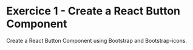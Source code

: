 # Exercice 1 - Create a React Button Component
Create a React Button Component using Bootstrap and Bootstrap-icons.
